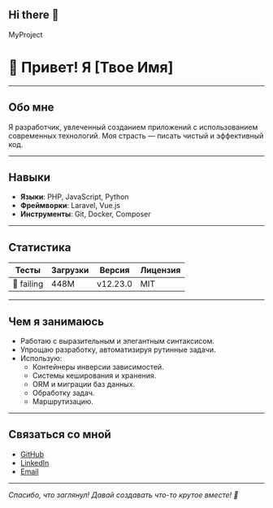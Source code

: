## Hi there 👋

<!--
**pogi09/pogi09** is a ✨ _special_ ✨ repository because its `README.md` (this file) appears on your GitHub profile.

Here are some ideas to get you started:

- 🔭 I’m currently working on ...
- 🌱 I’m currently learning ...
- 👯 I’m looking to collaborate on ...
- 🤔 I’m looking for help with ...
- 💬 Ask me about ...
- 📫 How to reach me: ...
- 😄 Pronouns: ...
- ⚡ Fun fact: ...
-->
MyProject

# 👋 Привет! Я [Твое Имя]

---

## Обо мне
Я разработчик, увлеченный созданием приложений с использованием современных технологий. Моя страсть — писать чистый и эффективный код.

---

## Навыки
- **Языки**: PHP, JavaScript, Python
- **Фреймворки**: Laravel, Vue.js
- **Инструменты**: Git, Docker, Composer

---

## Статистика
| Тесты      | Загрузки  | Версия    | Лицензия |
|------------|-----------|-----------|----------|
| 🔴 failing | 448M      | v12.23.0  | MIT      |

---

## Чем я занимаюсь
- Работаю с выразительным и элегантным синтаксисом.
- Упрощаю разработку, автоматизируя рутинные задачи.
- Использую:
  - Контейнеры инверсии зависимостей.
  - Системы кеширования и хранения.
  - ORM и миграции баз данных.
  - Обработку задач.
  - Маршрутизацию.

---

## Связаться со мной
- [GitHub](https://github.com/твой_пользователь)
- [LinkedIn](https://linkedin.com/in/твой_профиль)
- [Email](mailto:твой_email@example.com)

---

*Спасибо, что заглянул! Давай создавать что-то крутое вместе! 🚀*
